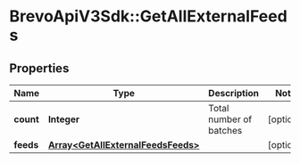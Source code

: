 # BrevoApiV3Sdk::GetAllExternalFeeds

## Properties
Name | Type | Description | Notes
------------ | ------------- | ------------- | -------------
**count** | **Integer** | Total number of batches | [optional] 
**feeds** | [**Array&lt;GetAllExternalFeedsFeeds&gt;**](GetAllExternalFeedsFeeds.md) |  | [optional] 


